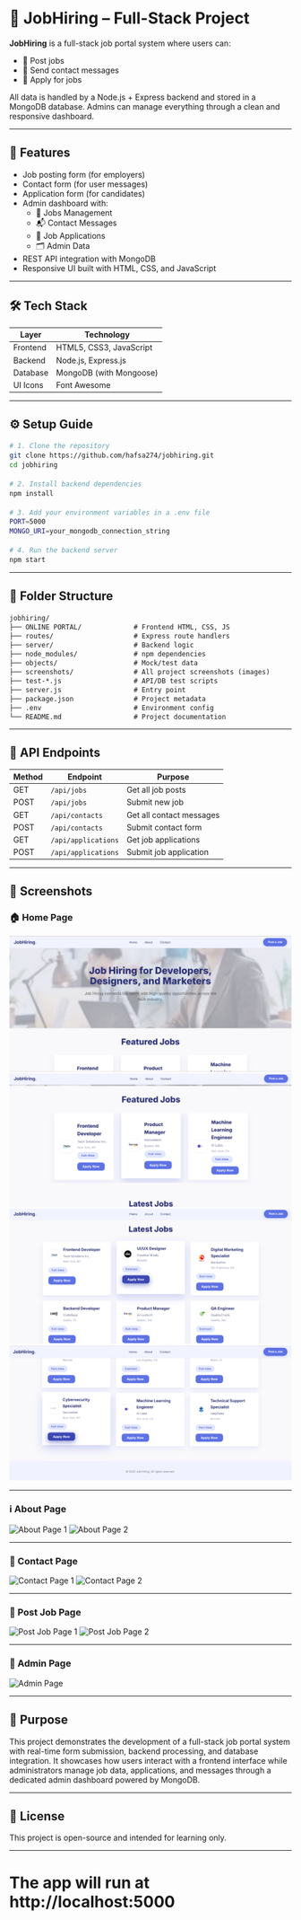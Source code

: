 
# 💼 JobHiring – Full-Stack Project

**JobHiring** is a full-stack job portal system where users can:
- 📝 Post jobs
- 📩 Send contact messages
- 👤 Apply for jobs

All data is handled by a Node.js + Express backend and stored in a MongoDB database. Admins can manage everything through a clean and responsive dashboard.

---

## 🚀 Features

- Job posting form (for employers)
- Contact form (for user messages)
- Application form (for candidates)
- Admin dashboard with:
  - 📁 Jobs Management
  - 📬 Contact Messages
  - 📄 Job Applications
  - 🗂️ Admin Data
- REST API integration with MongoDB
- Responsive UI built with HTML, CSS, and JavaScript

---

## 🛠️ Tech Stack

| Layer     | Technology              |
|-----------|--------------------------|
| Frontend  | HTML5, CSS3, JavaScript |
| Backend   | Node.js, Express.js     |
| Database  | MongoDB (with Mongoose) |
| UI Icons  | Font Awesome            |

---

## ⚙️ Setup Guide

```bash
# 1. Clone the repository
git clone https://github.com/hafsa274/jobhiring.git
cd jobhiring

# 2. Install backend dependencies
npm install

# 3. Add your environment variables in a .env file
PORT=5000
MONGO_URI=your_mongodb_connection_string

# 4. Run the backend server
npm start
```

---

## 📂 Folder Structure

```
jobhiring/
├── ONLINE PORTAL/             # Frontend HTML, CSS, JS
├── routes/                    # Express route handlers
├── server/                    # Backend logic
├── node_modules/              # npm dependencies
├── objects/                   # Mock/test data
├── screenshots/               # All project screenshots (images)
├── test-*.js                  # API/DB test scripts
├── server.js                  # Entry point
├── package.json               # Project metadata
├── .env                       # Environment config
└── README.md                  # Project documentation
```

---

## 📡 API Endpoints

| Method | Endpoint            | Purpose                  |
|--------|---------------------|--------------------------|
| GET    | `/api/jobs`         | Get all job posts        |
| POST   | `/api/jobs`         | Submit new job           |
| GET    | `/api/contacts`     | Get all contact messages |
| POST   | `/api/contacts`     | Submit contact form      |
| GET    | `/api/applications` | Get job applications     |
| POST   | `/api/applications` | Submit job application   |

---

## 📸 Screenshots

### 🏠 Home Page

![Home Page 1](screenshots/home-page-1.png)
![Home Page 2](screenshots/home-page-2.png)
![Home Page 3](screenshots/home-page-3.png)
![Home Page 4](screenshots/home-page-4.png)

---

### ℹ️ About Page

![About Page 1](screenshots/about-page-1.png)
![About Page 2](screenshots/about-page-2.png)

---

### 📩 Contact Page

![Contact Page 1](screenshots/contact-page-1.png)
![Contact Page 2](screenshots/contact-page-2.png)

---

### 💼 Post Job Page

![Post Job Page 1](screenshots/post-job-page-1.png)
![Post Job Page 2](screenshots/post-job-page-2.png)

---

### 🔐 Admin Page

![Admin Page](screenshots/admin-page.png)

---

## 🎯 Purpose

This project demonstrates the development of a full-stack job portal system with real-time form submission, backend processing, and database integration. It showcases how users interact with a frontend interface while administrators manage job data, applications, and messages through a dedicated admin dashboard powered by MongoDB.

---

## 📄 License

This project is open-source and intended for learning only.

---

# The app will run at http://localhost:5000
